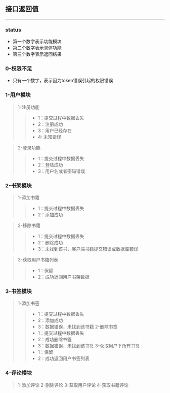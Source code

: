 ## 接口返回值

-----

### status
- 第一个数字表示功能模块
- 第二个数字表示具体功能
- 第三个数字表示返回结果

### 0-权限不足
- 只有一个数字，表示因为token错误引起的权限错误

### 1-用户模块
> 1-注册功能
>>- 1：提交过程中数据丢失
>>- 2：注册成功
>>- 3：用户已经存在
>>- 4: 未知错误

> 2-登录功能
>>- 1：提交过程中数据丢失
>>- 2：登陆成功
>>- 3：用户名或者密码错误

### 2-书架模块
> 1-添加书籍
>>- 1：提交过程中数据丢失
>>- 2：添加成功

> 2-移除书籍
>>- 1：提交过程中数据丢失
>>- 2：删除成功
>>- 3：未找到该书，客户端书籍提交错误或数据库错误

> 3-获取用户书籍列表
>>- 1：保留
>>- 2：成功返回用户书架数据

### 3-书签模块
> 1-添加书签
>>- 1：提交过程中数据丢失
>>- 2：添加成功
>>- 3：数据错误，未找到该书籍
> 2-删除书签
>>- 1：提交过程中数据丢失
>>- 2：成功删除书签
>>- 3：数据错误，未找到该书签
> 3-获取用户下所有书签
>>- 1：保留
>>- 2：成功返回用户书签列表

### 4-评论模块
> 1-添加评论
> 2-删除评论
> 3-获取用户评论
> 4-获取书籍评论